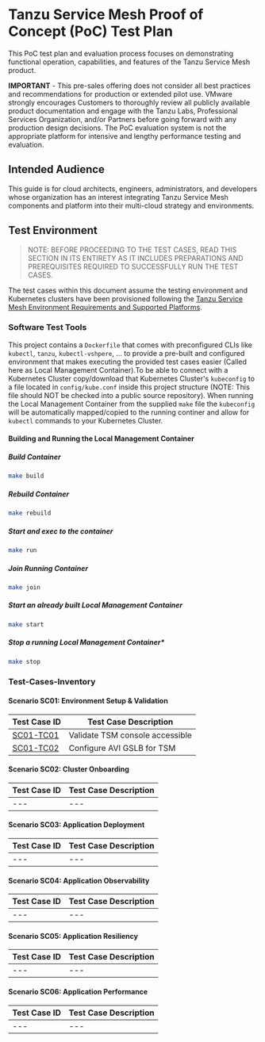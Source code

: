 # Tanzu Service Mesh Proof of Concept (PoC) Test Plan

This PoC test plan and evaluation process focuses on demonstrating functional operation, capabilities, and features of the Tanzu Service Mesh product.

**IMPORTANT** - This pre-sales offering does not consider all best practices and recommendations for production or extended pilot use.  VMware strongly encourages Customers to thoroughly review all publicly available product documentation and engage with the Tanzu Labs, Professional Services Organization, and/or Partners before going forward with any production design decisions. The PoC evaluation system is not the appropriate platform for intensive and lengthy performance testing and evaluation.

## Intended Audience

This guide is for cloud architects, engineers, administrators, and developers whose organization has an interest integrating Tanzu Service Mesh components and platform into their multi-cloud strategy and environments.

## Test Environment

>NOTE: BEFORE PROCEEDING TO THE TEST CASES, READ THIS SECTION IN ITS ENTIRETY AS IT INCLUDES PREPARATIONS AND PREREQUISITES REQUIRED TO SUCCESSFULLY RUN THE TEST CASES.

The test cases within this document assume the testing environment and Kubernetes clusters have been provisioned following the [Tanzu Service Mesh Environment Requirements and Supported Platforms](https://docs.vmware.com/en/VMware-Tanzu-Service-Mesh/services/tanzu-service-mesh-environment-requirements-and-supported-platforms/GUID-D0B939BE-474E-4075-9A65-3D72B5B9F237.html#workload-cluster-resource-requirements-0).

### Software Test Tools

This project contains a `Dockerfile` that comes with preconfigured CLIs like `kubectl`, `tanzu`, `kubectl-vshpere`, ... to provide a pre-built and configured environment that makes executing the provided test cases easier (Called here as Local Management Container).To be able to connect with a Kubernetes Cluster copy/download that Kubernetes Cluster's `kubeconfig` to a file located in `config/kube.conf` inside this project structure (NOTE: This file should NOT be checked into a public source repository). When running the Local Management Container from the supplied `make` file the `kubeconfig` will be automatically mapped/copied to the running continer and allow for `kubectl` commands to your Kubernetes Cluster.

#### Building and Running the Local Management Container

##### Build Container

```sh
make build
```

##### Rebuild Container

```sh
make rebuild
```

##### Start and exec to the container

```sh
make run
```

##### Join Running Container

```sh
make join
```

##### Start an already built Local Management Container

```sh
make start
```

##### Stop a running Local Management Container*

```sh
make stop
```

### Test-Cases-Inventory

#### Scenario SC01: Environment Setup & Validation

Test Case ID | Test Case Description |
--- | --- |
[SC01-TC01](scenarios/sc01-environment-setup/sc01-tc01-validate-tsm-console.md) | Validate TSM console accessible |
[SC01-TC02](scenarios/sc01-environment-setup/sc01-tc02-configure-avi-gslb.md) | Configure AVI GSLB for TSM |

#### Scenario SC02: Cluster Onboarding

Test Case ID | Test Case Description |
--- | --- |
--- | --- |

#### Scenario SC03: Application Deployment

Test Case ID | Test Case Description |
--- | --- |
--- | --- |

#### Scenario SC04: Application Observability

Test Case ID | Test Case Description |
--- | --- |
--- | --- |

#### Scenario SC05: Application Resiliency

Test Case ID | Test Case Description |
--- | --- |
--- | --- |

#### Scenario SC06: Application Performance

Test Case ID | Test Case Description |
--- | --- |
--- | --- |
